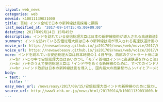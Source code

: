 ```yaml
---
layout: web_news
categories: web
newsid: k10011139031000
title: 首相 インド全域で日本の新幹線技術採用に期待
last_modified_at: '2017-09-14T15:45:00+09:00'
datetime: 2017年09月14日 15時45分
description: インドを訪れている安倍総理大臣は日本の新幹線技術が導入される高速鉄道計画の関連式典であいさつし「インド中をめぐる新幹線のために日本の官民が汗をかく」などと述べ、日本の新幹線技術がインド全域で採用されることに期待を示しました。
summary: インドを訪れている安倍総理大臣は日本の新幹線技術が導入される高速鉄道計画の関連式典であいさつし「インド中をめぐる新幹線のために日本の官民が汗をかく」などと述べ、日本の新幹線技術がインド全域で採用されることに期待を示しました。
movie_url: https://newswebeasy.github.io/ja201709/news/web/movie/2017/09/15/k10011139031000.mp4
voice_url: https://newswebeasy.github.io/ja201709/news/web/voice/2017/09/15/k10011139031000.mp3
more: インドを訪れている安倍総理大臣は日本時間の１４日午後、西部のグジャラート州にある工業都市、アーメダバードで日本の新幹線技術が導入される高速鉄道計画に含まれる、運転士などの研修施設の起工式にモディ首相とともに出席しました。<br
  /><br />この中で安倍総理大臣はあいさつし「モディ首相はインドに高速鉄道を作ると決意し、日本の新幹線を選んだ。日本政府と日本企業は一丸となってモディ首相の決断を全面的に支援する」と述べました。<br
  /><br />そのうえで安倍総理大臣は「インド中をめぐる新幹線のために、すべてのインド人のために、日本の官民が汗をかく」と述べ、日本の新幹線技術がインド全域で採用されることに期待を示しました。<br
  /><br />インド政府は日本の新幹線技術を導入し、国内最大の商業都市ムンバイとアーメダバードを結ぶおよそ５００キロの区間で、２０２３年の開業を目指して高速鉄道を整備することにしているほか、国内の別の６つの路線でも高速鉄道を整備する構想を公表しています。
body:
- text: ''
  title: ''
easy_news_url: /news/easy/2017/09/15/安倍総理大臣インドの新幹線のために協力します/
source_url: http://www3.nhk.or.jp/news/html/20170914/k10011139031000.html
...
```

